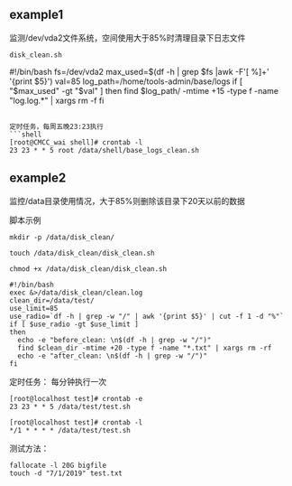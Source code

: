 
## example1
监测/dev/vda2文件系统，空间使用大于85%时清理目录下日志文件


```shell
disk_clean.sh
```
#!/bin/bash
fs=/dev/vda2
max_used=$(df -h | grep $fs |awk -F'[ %]+' '{print $5}')
val=85
log_path=/home/tools-admin/base/logs
if [ "$max_used" -gt "$val" ]
then
  find $log_path/ -mtime +15 -type f -name "log.log.*" | xargs rm -f
fi
```

定时任务，每周五晚23:23执行
```shell
[root@CMCC_wai shell]# crontab -l
23 23 * * 5 root /data/shell/base_logs_clean.sh
```


## example2

监控/data目录使用情况，大于85%则删除该目录下20天以前的数据

脚本示例
```
mkdir -p /data/disk_clean/

touch /data/disk_clean/disk_clean.sh

chmod +x /data/disk_clean/disk_clean.sh
```

```
#!/bin/bash
exec &>/data/disk_clean/clean.log
clean_dir=/data/test/
use_limit=85
use_radio=`df -h | grep -w "/" | awk '{print $5}' | cut -f 1 -d "%"`
if [ $use_radio -gt $use_limit ]
then
  echo -e "before_clean: \n$(df -h | grep -w "/")"
  find $clean_dir -mtime +20 -type f -name "*.txt" | xargs rm -rf
  echo -e "after_clean: \n$(df -h | grep -w "/")"
fi
```
定时任务：
每分钟执行一次
```
[root@localhost test]# crontab -e
23 23 * * 5 /data/test/test.sh

[root@localhost test]# crontab -l
*/1 * * * * /data/test/test.sh
```
测试方法：
```
fallocate -l 20G bigfile
touch -d "7/1/2019" test.txt
```
